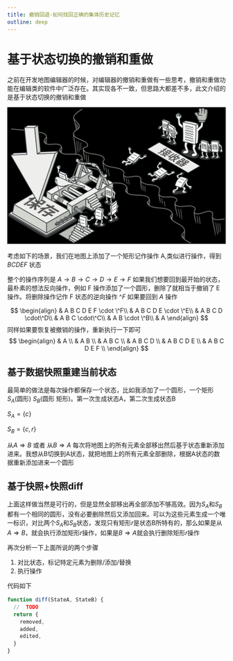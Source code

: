 ```yaml
---
title: 撤销回退-如何找回正确的集体历史记忆
outline: deep
---
```


# 基于状态切换的撤销和重做

之前在开发地图编辑器的时候，对编辑器的撤销和重做有一些思考，撤销和重做功能在编辑类的软件中广泛存在。其实现各不一致，但思路大都差不多，此文介绍的是基于状态切换的撤销和重做

![](./assets/command-pattern.png)

考虑如下的场景，我们在地图上添加了一个矩形记作操作 A,类似进行操作，得到 $B C D E F$ 状态

整个的操作序列是 $A → B → C → D → E → F$
如果我们想要回到最开始的状态，最朴素的想法反向操作，例如 F 操作添加了一个圆形，删除了就相当于撤销了 E 操作。将删除操作记作 F 状态的逆向操作 $\^F$
如果要回到 $A$ 操作

$$
\begin{align}
& A B C D E F \cdot \^F\\
& A B C D E  \cdot \^E\\
& A B C D  \cdot\^D\\
& A B C  \cdot\^C\\
& A B \cdot \^B\\
& A
\end{align}
$$
同样如果要恢复被撤销的操作，重新执行一下即可
$$
\begin{align}
& A  \\
& A B \\
& A B C \\
& A B C D \\
& A B C D E \\
& A B C D E F \\
\end{align}
$$

## 基于数据快照重建当前状态
最简单的做法是每次操作都保存一个状态，比如我添加了一个圆形，一个矩形 $S_A$(圆形) $S_B$(圆形 矩形)。第一次生成状态A，第二次生成状态B

$S_A = \{c\}$

$S_B = \{c, r\}$

从$A \Rightarrow B$ 或者 从$B \Rightarrow A$ 每次将地图上的所有元素全部移出然后基于状态重新添加进来。我想从B切换到A状态，就把地图上的所有元素全部删除，根据A状态的数据重新添加进来一个圆形

## 基于快照+快照diff


上面这样做当然是可行的，但是显然全部移出再全部添加不够高效。因为$S_A$和$S_B$都有一个相同的圆形，没有必要删除然后又添加回来。可以为这些元素生成一个唯一标识，对比两个$S_A$和$S_B$状态，发现只有矩形$r$是状态B所特有的，那么如果是从$A \Rightarrow B$，就会执行添加矩形$r$操作，如果是$B \Rightarrow A$就会执行删除矩形$r$操作

再次分析一下上面所说的两个步骤
1. 对比状态，标记特定元素为删除/添加/替换
2. 执行操作

代码如下

```ts
function diff(StateA, StateB) {
  //  TODO
  return {
    removed,
    added,
    edited,
  }
}
```

